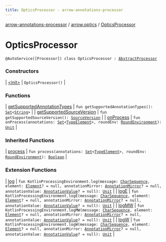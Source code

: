 ```yaml
---
title: OpticsProcessor - arrow-annotations-processor
---
```


[arrow-annotations-processor](../../index.html) / [arrow.optics](../index.html) / [OpticsProcessor](./index.html)

# OpticsProcessor

`@AutoService([Processor]) class OpticsProcessor : `[`AbstractProcessor`](../../arrow.common.utils/-abstract-processor/index.html)

### Constructors

| [&lt;init&gt;](-init-.html) | `OpticsProcessor()` |

### Functions

| [getSupportedAnnotationTypes](get-supported-annotation-types.html) | `fun getSupportedAnnotationTypes(): `[`Set`](https://kotlinlang.org/api/latest/jvm/stdlib/kotlin.collections/-set/index.html)`<`[`String`](https://kotlinlang.org/api/latest/jvm/stdlib/kotlin/-string/index.html)`>` |
| [getSupportedSourceVersion](get-supported-source-version.html) | `fun getSupportedSourceVersion(): `[`SourceVersion`](http://docs.oracle.com/javase/6/docs/api/javax/lang/model/SourceVersion.html) |
| [onProcess](on-process.html) | `fun onProcess(annotations: `[`Set`](https://kotlinlang.org/api/latest/jvm/stdlib/kotlin.collections/-set/index.html)`<`[`TypeElement`](http://docs.oracle.com/javase/6/docs/api/javax/lang/model/element/TypeElement.html)`>, roundEnv: `[`RoundEnvironment`](http://docs.oracle.com/javase/6/docs/api/javax/annotation/processing/RoundEnvironment.html)`): `[`Unit`](https://kotlinlang.org/api/latest/jvm/stdlib/kotlin/-unit/index.html) |

### Inherited Functions

| [process](../../arrow.common.utils/-abstract-processor/process.html) | `fun process(annotations: `[`Set`](https://kotlinlang.org/api/latest/jvm/stdlib/kotlin.collections/-set/index.html)`<`[`TypeElement`](http://docs.oracle.com/javase/6/docs/api/javax/lang/model/element/TypeElement.html)`>, roundEnv: `[`RoundEnvironment`](http://docs.oracle.com/javase/6/docs/api/javax/annotation/processing/RoundEnvironment.html)`): `[`Boolean`](https://kotlinlang.org/api/latest/jvm/stdlib/kotlin/-boolean/index.html) |

### Extension Functions

| [log](../../arrow.common.messager/me.eugeniomarletti.kotlin.processing.-kotlin-processing-environment/log.html) | `fun KotlinProcessingEnvironment.log(message: `[`CharSequence`](https://kotlinlang.org/api/latest/jvm/stdlib/kotlin/-char-sequence/index.html)`, element: `[`Element`](http://docs.oracle.com/javase/6/docs/api/javax/lang/model/element/Element.html)`? = null, annotationMirror: `[`AnnotationMirror`](http://docs.oracle.com/javase/6/docs/api/javax/lang/model/element/AnnotationMirror.html)`? = null, annotationValue: `[`AnnotationValue`](http://docs.oracle.com/javase/6/docs/api/javax/lang/model/element/AnnotationValue.html)`? = null): `[`Unit`](https://kotlinlang.org/api/latest/jvm/stdlib/kotlin/-unit/index.html) |
| [logE](../../arrow.common.messager/me.eugeniomarletti.kotlin.processing.-kotlin-processing-environment/log-e.html) | `fun KotlinProcessingEnvironment.logE(message: `[`CharSequence`](https://kotlinlang.org/api/latest/jvm/stdlib/kotlin/-char-sequence/index.html)`, element: `[`Element`](http://docs.oracle.com/javase/6/docs/api/javax/lang/model/element/Element.html)`? = null, annotationMirror: `[`AnnotationMirror`](http://docs.oracle.com/javase/6/docs/api/javax/lang/model/element/AnnotationMirror.html)`? = null, annotationValue: `[`AnnotationValue`](http://docs.oracle.com/javase/6/docs/api/javax/lang/model/element/AnnotationValue.html)`? = null): `[`Unit`](https://kotlinlang.org/api/latest/jvm/stdlib/kotlin/-unit/index.html) |
| [logMW](../../arrow.common.messager/me.eugeniomarletti.kotlin.processing.-kotlin-processing-environment/log-m-w.html) | `fun KotlinProcessingEnvironment.logMW(message: `[`CharSequence`](https://kotlinlang.org/api/latest/jvm/stdlib/kotlin/-char-sequence/index.html)`, element: `[`Element`](http://docs.oracle.com/javase/6/docs/api/javax/lang/model/element/Element.html)`? = null, annotationMirror: `[`AnnotationMirror`](http://docs.oracle.com/javase/6/docs/api/javax/lang/model/element/AnnotationMirror.html)`? = null, annotationValue: `[`AnnotationValue`](http://docs.oracle.com/javase/6/docs/api/javax/lang/model/element/AnnotationValue.html)`? = null): `[`Unit`](https://kotlinlang.org/api/latest/jvm/stdlib/kotlin/-unit/index.html) |
| [logW](../../arrow.common.messager/me.eugeniomarletti.kotlin.processing.-kotlin-processing-environment/log-w.html) | `fun KotlinProcessingEnvironment.logW(message: `[`CharSequence`](https://kotlinlang.org/api/latest/jvm/stdlib/kotlin/-char-sequence/index.html)`, element: `[`Element`](http://docs.oracle.com/javase/6/docs/api/javax/lang/model/element/Element.html)`? = null, annotationMirror: `[`AnnotationMirror`](http://docs.oracle.com/javase/6/docs/api/javax/lang/model/element/AnnotationMirror.html)`? = null, annotationValue: `[`AnnotationValue`](http://docs.oracle.com/javase/6/docs/api/javax/lang/model/element/AnnotationValue.html)`? = null): `[`Unit`](https://kotlinlang.org/api/latest/jvm/stdlib/kotlin/-unit/index.html) |

